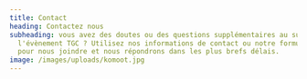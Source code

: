 ```yaml
---
title: Contact
heading: Contactez nous
subheading: vous avez des doutes ou des questions supplémentaires au sujet de
  l'évènement TGC ? Utilisez nos informations de contact ou notre formulaire
  pour nous joindre et nous répondrons dans les plus brefs délais.
image: /images/uploads/komoot.jpg
---
```

